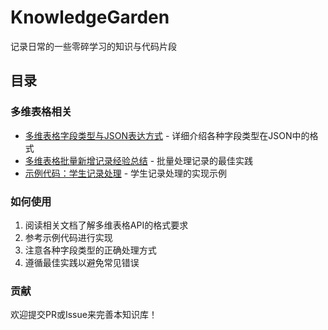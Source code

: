 # KnowledgeGarden

记录日常的一些零碎学习的知识与代码片段

## 目录

### 多维表格相关

- [多维表格字段类型与JSON表达方式](docs/multi-table/field-types.md) - 详细介绍各种字段类型在JSON中的格式
- [多维表格批量新增记录经验总结](docs/multi-table/batch-processing.md) - 批量处理记录的最佳实践
- [示例代码：学生记录处理](docs/multi-table/examples/student-records.py) - 学生记录处理的实现示例

### 如何使用

1. 阅读相关文档了解多维表格API的格式要求
2. 参考示例代码进行实现
3. 注意各种字段类型的正确处理方式
4. 遵循最佳实践以避免常见错误

### 贡献

欢迎提交PR或Issue来完善本知识库！
